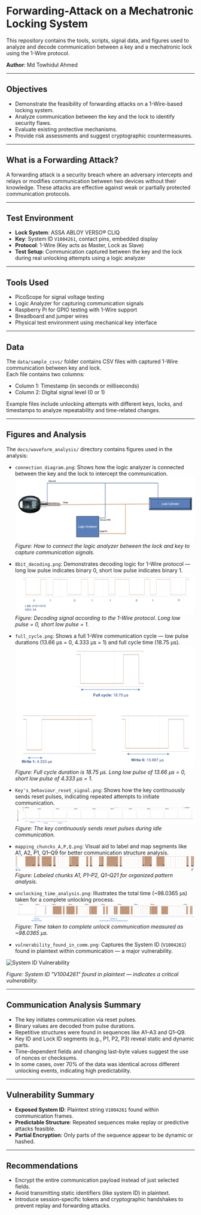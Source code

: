 # Forwarding-Attack on a Mechatronic Locking System

This repository contains the tools, scripts, signal data, and figures used to analyze and decode communication between a key and a mechatronic lock using the 1-Wire protocol.

**Author**: Md Towhidul Ahmed  

---

## Objectives

- Demonstrate the feasibility of forwarding attacks on a 1-Wire-based locking system.
- Analyze communication between the key and the lock to identify security flaws.
- Evaluate existing protective mechanisms.
- Provide risk assessments and suggest cryptographic countermeasures.

---

## What is a Forwarding Attack?

A forwarding attack is a security breach where an adversary intercepts and relays or modifies communication between two devices without their knowledge. These attacks are effective against weak or partially protected communication protocols.

---

## Test Environment

- **Lock System**: ASSA ABLOY VERSO® CLIQ
- **Key**: System ID `V1004261`, contact pins, embedded display
- **Protocol**: 1-Wire (Key acts as Master, Lock as Slave)
- **Test Setup**: Communication captured between the key and the lock during real unlocking attempts using a logic analyzer

---

## Tools Used

- PicoScope for signal voltage testing
- Logic Analyzer for capturing communication signals
- Raspberry Pi for GPIO testing with 1-Wire support
- Breadboard and jumper wires
- Physical test environment using mechanical key interface

---

## Data

The `data/sample_csvs/` folder contains CSV files with captured 1-Wire communication between key and lock.  
Each file contains two columns:

- Column 1: Timestamp (in seconds or milliseconds)
- Column 2: Digital signal level (0 or 1)

Example files include unlocking attempts with different keys, locks, and timestamps to analyze repeatability and time-related changes.

---

## Figures and Analysis

The `docs/waveform_analysis/` directory contains figures used in the analysis:

- `connection_diagram.png`: Shows how the logic analyzer is connected between the key and the lock to intercept the communication.
![Logic Analyzer Connection](docs/diagram/connection_diagram.png)  
*Figure: How to connect the logic analyzer between the lock and key to capture communication signals.*

- `8bit_decoding.png`: Demonstrates decoding logic for 1-Wire protocol — long low pulse indicates binary 0, short low pulse indicates binary 1.
![8-bit Decoding](docs/waveform_analysis/8bit_decoding.png)  
*Figure: Decoding signal according to the 1-Wire protocol. Long low pulse = 0, short low pulse = 1.*

- `full_cycle.png`: Shows a full 1-Wire communication cycle — low pulse durations (13.66 µs = 0, 4.333 µs = 1) and full cycle time (18.75 µs).
![Full Cycle Timing](docs/waveform_analysis/full_cycle_decoding.png)  
*Figure: Full cycle duration is 18.75 µs. Long low pulse of 13.66 µs = 0, short low pulse of 4.333 µs = 1.*

- `Key's_behaviour_reset_signal.png`: Shows how the key continuously sends reset pulses, indicating repeated attempts to initiate communication.
![Reset Signal Behavior](docs/waveform_analysis/Key's_behaviour_reset_signal.png)  
*Figure: The key continuously sends reset pulses during idle communication.*

- `mapping_chuncks_A,P,Q.png`: Visual aid to label and map segments like A1, A2, P1, Q1–Q9 for better communication structure analysis.
![Sequence Mapping](docs/waveform_analysis/mapping_chuncks_A,P,Q.png)  
*Figure: Labeled chunks A1, P1–P2, Q1–Q21 for organized pattern analysis.*

- `unclocking_time_analysis.png`: Illustrates the total time (~98.0365 µs) taken for a complete unlocking process.
![Unlocking Time Analysis](docs/waveform_analysis/unclocking_time_analysis.png)  
*Figure: Time taken to complete unlock communication measured as ~98.0365 µs.*

- `vulnerability_found_in_comm.png`: Captures the System ID (`V1004261`) found in plaintext within communication — a major vulnerability.
<img src="docs/waveform_analysis/vulnerability_found_in_comm.png" alt="System ID Vulnerability" width="450"/>
<p><em>Figure: System ID "V1004261" found in plaintext — indicates a critical vulnerability.</em></p>


---

## Communication Analysis Summary

- The key initiates communication via reset pulses.
- Binary values are decoded from pulse durations.
- Repetitive structures were found in sequences like A1–A3 and Q1–Q9.
- Key ID and Lock ID segments (e.g., P1, P2, P3) reveal static and dynamic parts.
- Time-dependent fields and changing last-byte values suggest the use of nonces or checksums.
- In some cases, over 70% of the data was identical across different unlocking events, indicating high predictability.

---

## Vulnerability Summary

- **Exposed System ID**: Plaintext string `V1004261` found within communication frames.
- **Predictable Structure**: Repeated sequences make replay or predictive attacks feasible.
- **Partial Encryption**: Only parts of the sequence appear to be dynamic or hashed.

---

## Recommendations

- Encrypt the entire communication payload instead of just selected fields.
- Avoid transmitting static identifiers (like system ID) in plaintext.
- Introduce session-specific tokens and cryptographic handshakes to prevent replay and forwarding attacks.

